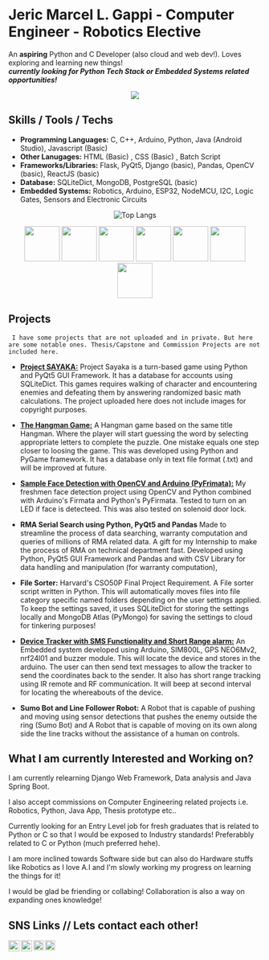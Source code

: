 # Jeric Marcel L. Gappi - Computer Engineer - Robotics Elective
An **aspiring** Python and C Developer (also cloud and web dev!). Loves exploring and learning new things! <br>
_**currently looking for Python Tech Stack or Embedded Systems related opportunities!**_ 

 <!-- <img src="https://github-stats-alpha.vercel.app/api?username=75marsel&cc=22272e&tc=37BCF6&ic=fff&bc=0000"> -->
 <p align=center>
 <img src="https://github-stats-alpha.vercel.app/api?username=75marsel&cc=B0E1C3&tc=000000&ic=000000" href="https://github.com/75marsel">
 </p>




 ## Skills / Tools / Techs

  - **Programming Languages:** C, C++, Arduino, Python, Java (Android Studio), Javascript (Basic)
  - **Other Lanugages:** HTML (Basic) , CSS (Basic) , Batch Script
  - **Frameworks/Libraries:** Flask, PyQt5, Django (basic), Pandas, OpenCV (basic), ReactJS (basic)
  - **Database:** SQLiteDict, MongoDB, PostgreSQL (basic)
  - **Embedded Systems:** Robotics, Arduino, ESP32, NodeMCU, I2C, Logic Gates, Sensors and Electronic Circuits
  <p align="center">
    <img src="https://github-readme-stats.vercel.app/api/top-langs/?username=75marsel&layout=compact" alt="Top Langs">
  </p>

<div align="center">

<img src="https://github.com/yurijserrano/Github-Profile-Readme-Logos/blob/master/programming%20languages/python.svg" href="https://www.python.org/" width="70">
<img src="https://github.com/yurijserrano/Github-Profile-Readme-Logos/blob/master/programming%20languages/c.svg" href="https://en.wikipedia.org/wiki/C_(programming_language)" width="70">
<img src="https://github.com/yurijserrano/Github-Profile-Readme-Logos/blob/master/programming%20languages/c++.svg" href="https://en.wikipedia.org/wiki/C%2B%2B" width="70">
<img src="https://github.com/yurijserrano/Github-Profile-Readme-Logos/blob/master/text%20editors/vscode.svg" href="https://code.visualstudio.com/" width="70">
<img src="https://github.com/yurijserrano/Github-Profile-Readme-Logos/blob/master/frameworks/flask.svg" href="https://flask.palletsprojects.com/en/3.0.x/" width="70">
<img src="https://github.com/yurijserrano/Github-Profile-Readme-Logos/blob/master/databases/mongodb.svg" href="https://www.mongodb.com/" width="70">
<img src="https://github.com/yurijserrano/Github-Profile-Readme-Logos/blob/master/databases/postgresql.svg" href="/" width="70">


</div>

## Projects
     I have some projects that are not uploaded and in private. But here are some notable ones. Thesis/Capstone and Commission Projects are not included here.
    
  -  <a href="https://github.com/75marsel/ProjectSayaka">**Project SAYAKA:**</a>
     Project Sayaka is a turn-based game using Python and PyQt5 GUI Framework. It has a database for accounts using SQLiteDict. This games requires walking of character and encountering
     enemies and defeating them by answering randomized basic math calculations. The project uploaded here does not include images for copyright purposes.
    
  - <a href="https://github.com/75marsel/hangmangame">**The Hangman Game:**</a>
     A Hangman game based on the same title Hangman. Where the player will start guessing the word by selecting appropriate letters to complete the puzzle. One mistake equals one step closer
     to loosing the game. This was developed using Python and PyGame framework. It has a database only in text file format (.txt) and will be improved at future.

  - <a href="https://github.com/75marsel/ArduinoOpenCV_LED">**Sample Face Detection with OpenCV and Arduino (PyFrimata):**</a>
     My freshmen face detection project using OpenCV and Python combined with Arduino's Firmata and Python's PyFirmata. Tested to turn on an LED if face is detecteed. This was also tested on
     solenoid door lock.

  - **RMA Serial Search using Python, PyQt5 and Pandas**</a>
     Made to streamline the process of data searching, warranty computation and queries of millions of RMA related data. A gift for my Internship to make the process of RMA on technical department
     fast. Developed using Python, PyQt5 GUI Framework and Pandas and with CSV Library for data handling and manipulation (for warranty computation),
    
  - **File Sorter:**
    Harvard's CSO50P Final Project Requirement. A File sorter script written in Python. This will automatically moves files into file category specific named folders depending on the user settings applied. To keep the settings saved,
    it uses SQLiteDict for storing the settings locally and MongoDB Atlas (PyMongo) for saving the settings to cloud for tinkering purposes! 
    
  -  <a href="https://github.com/75marsel/ArduinoLocationTracker">**Device Tracker with SMS Functionality and Short Range alarm:**</a>
    An Embedded system developed using Arduino, SIM800L, GPS NEO6Mv2, nrf24l01 and buzzer module. This will locate the device and stores in the arduino. The user can then send text messages
    to allow the tracker to send the coordinates back to the sender. It also has short range tracking using IR remote and RF communication. It will beep at second interval for locating
    the whereabouts of the device.

  - **Sumo Bot and Line Follower Robot:**
     A Robot that is capable of pushing and moving using sensor detections that pushes the enemy outside the ring (Sumo Bot) and A Robot that is capable of moving on its own along side the
     line tracks without the assistance of a human on controls.

## What I am currently Interested and Working on?

I am currently relearning Django Web Framework, Data analysis and Java Spring Boot. 

I also accept commissions on Computer Engineering related projects i.e. Robotics, Python, Java App, Thesis prototype etc.. 

Currently looking for an Entry Level job for fresh graduates that is related to Python or C so that I would be exposed to Industry standards! Preferabbly related to C or Python (much preferred hehe).

I am more inclined towards Software side but can also do Hardware stuffs like Robotics as I love A.I and I'm slowly working my progress on learning the things for it!

I would be glad be friending or collabing! Collaboration is also a way on expanding ones knowledge!

## SNS Links // Lets contact each other!

[<img align="left" width="22px" src="https://github.com/dheereshagrwal/colored-icons/blob/master/public/icons/gmail/gmail.svg" />](mailto:jericgappi@gmail.com)
[<img align="left" width="22px" src="https://github.com/dheereshagrwal/colored-icons/blob/master/public/icons/linkedin/linkedin.svg" />][linkedin]
[<img align="left" width="20px" src="https://github.com/dheereshagrwal/colored-icons/blob/master/public/icons/twitter/twitter-rounded-square.svg" />][twitter]
[<img align="left" width="20px" src="https://github.com/dheereshagrwal/colored-icons/blob/master/public/icons/twitter/twitter-rounded-square.svg" />][twitter2]

[linkedin]: https://www.linkedin.com/in/jericmarcel0321
[twitter]: https://twitter.com/nakonama_
[twitter2]: https://twitter.com/qz_mayakashi
